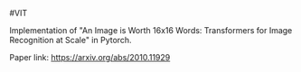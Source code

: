 #VIT

Implementation of "An Image is Worth 16x16 Words: Transformers for Image Recognition at Scale" in Pytorch.


Paper link: https://arxiv.org/abs/2010.11929